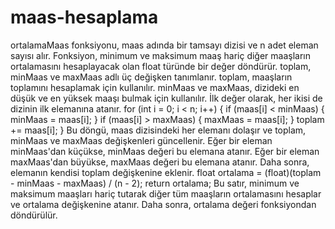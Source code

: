 # maas-hesaplama
ortalamaMaas fonksiyonu, maas adında bir tamsayı dizisi ve n adet eleman sayısı alır. Fonksiyon, minimum ve maksimum maaş hariç diğer maaşların ortalamasını hesaplayacak olan float türünde bir değer döndürür. toplam, minMaas ve maxMaas adlı üç değişken tanımlanır. toplam, maaşların toplamını hesaplamak için kullanılır. minMaas ve maxMaas, dizideki en düşük ve en yüksek maaşı bulmak için kullanılır. İlk değer olarak, her ikisi de dizinin ilk elemanına atanır. for (int i = 0; i < n; i++) { if (maas[i] < minMaas) { minMaas = maas[i]; } if (maas[i] > maxMaas) { maxMaas = maas[i]; } toplam += maas[i]; } Bu döngü, maas dizisindeki her elemanı dolaşır ve toplam, minMaas ve maxMaas değişkenleri güncellenir. Eğer bir eleman minMaas'dan küçükse, minMaas değeri bu elemana atanır. Eğer bir eleman maxMaas'dan büyükse, maxMaas değeri bu elemana atanır. Daha sonra, elemanın kendisi toplam değişkenine eklenir. float ortalama = (float)(toplam - minMaas - maxMaas) / (n - 2); return ortalama; Bu satır, minimum ve maksimum maaşları hariç tutarak diğer tüm maaşların ortalamasını hesaplar ve ortalama değişkenine atanır. Daha sonra, ortalama değeri fonksiyondan döndürülür.
